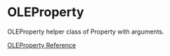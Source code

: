 # OLEProperty

OLEProperty helper class of Property with arguments.

[OLEProperty Reference](https://ruby-doc.org/stdlib-2.5.0/libdoc/win32ole/rdoc/OLEProperty.html)